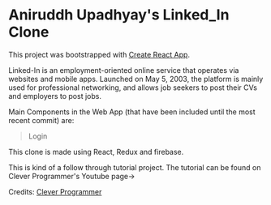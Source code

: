 # Aniruddh Upadhyay's Linked_In Clone

This project was bootstrapped with [Create React App](https://github.com/facebook/create-react-app).

Linked-In is an employment-oriented online service that operates via websites and mobile apps. Launched on May 5, 2003, the platform is mainly used for professional networking, and allows job seekers to post their CVs and employers to post jobs.

Main Components in the Web App (that have been included until the most recent commit) are:

> Login

This clone is made using React, Redux and firebase.

This is kind of a follow through tutorial project. The tutorial can be found on Clever Programmer's Youtube page-> 

Credits: [Clever Programmer](https://www.youtube.com/watch?v=xP3cxbDUtrc&t=2255s&ab_channel=GameLeapValorantProGuidesGameLeapValorantProGuidesVerified)